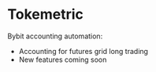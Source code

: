 # Tokemetric

Bybit accounting automation: 
- Accounting for futures grid long trading
- New features coming soon
